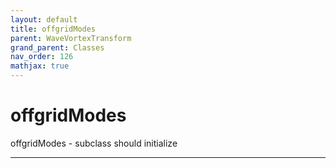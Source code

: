 ```yaml
---
layout: default
title: offgridModes
parent: WaveVortexTransform
grand_parent: Classes
nav_order: 126
mathjax: true
---
```


#  offgridModes

offgridModes -  subclass should initialize


---


